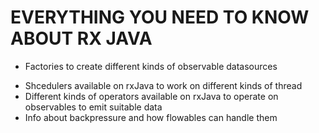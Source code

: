 # EVERYTHING YOU NEED TO KNOW ABOUT RX JAVA 

- Factories to create different kinds of observable datasources <br>
* Shcedulers available on rxJava to work on different kinds of thread <br>
* Different kinds of operators available on rxJava to operate on observables to emit suitable data <br>
* Info about backpressure and how flowables can handle them <br>


